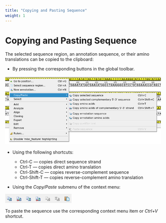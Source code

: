```yaml
---
title: "Copying and Pasting Sequence"
weight: 1
---
```



# Copying and Pasting Sequence

The selected sequence region, an annotation sequence, or their amino translations can be copied to the clipboard:

*   By pressing the corresponding buttons in the global toolbar.


![](/images/65929422/65929423.png)

*   Using the following shortcuts:
    *   Ctrl-C — copies direct sequence strand
    *   Ctrl-T — copies direct amino translation
    *   Ctrl-Shift-C — copies reverse-complement sequence
    *   Ctrl-Shift-T — copies reverse-complement amino translation


*   Using the _Copy/Paste_ submenu of the context menu:


![](/images/65929422/65929424.png)

To paste the sequence use the corresponding context menu item or _Ctrl+V_ shortcut.

